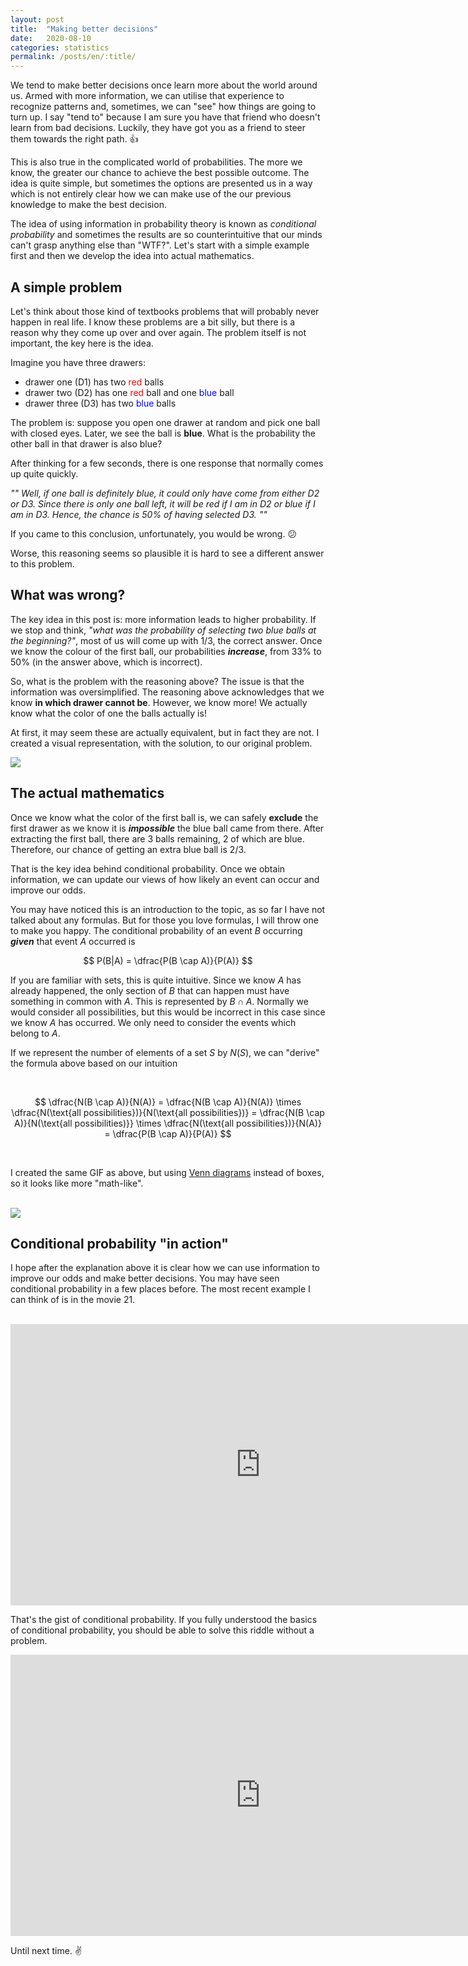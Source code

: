 ```yaml
---
layout: post
title:  "Making better decisions"
date:   2020-08-10
categories: statistics
permalink: /posts/en/:title/
---
```


We tend to make better decisions once learn more about the world around us. Armed with more information, we can utilise that experience to recognize patterns and, sometimes, we can "see" how things are going to turn up. I say "tend to" because I am sure you have that friend who doesn't learn from bad decisions. Luckily, they have got you as a friend to steer them towards the right path. :+1:

This is also true in the complicated world of probabilities. The more we know, the greater our chance to achieve the best possible outcome. The idea is quite simple, but sometimes the options are presented us in a way which is not entirely clear how we can make use of the our previous knowledge to make the best decision.

The idea of using information in probability theory is known as _conditional probability_ and sometimes the results are so counterintuitive that our minds can't grasp anything else than "WTF?". Let's start with a simple example first and then we develop the idea into actual mathematics. 

## A simple problem

Let's think about those kind of textbooks problems that will probably never happen in real life. I know these problems are a bit silly, but there is a reason why they come up over and over again. The problem itself is not important, the key here is the idea.

Imagine you have three drawers:

* drawer one (D1) has two <span style="color:red">red</span> balls
* drawer two (D2) has one <span style="color:red">red</span> ball and one <span style="color:blue">blue</span> ball
* drawer three (D3) has two <span style="color:blue">blue</span> balls

The problem is: suppose you open one drawer at random and pick one ball with closed eyes. Later, we see the ball is **blue**. What is the probability the other ball in that drawer is also blue?

After thinking for a few seconds, there is one response that normally comes up quite quickly.

_""
Well, if one ball is definitely blue, it could only have come from either D2 or D3. Since there is only one ball left, it will be red if I am in D2 or blue if I am in D3. Hence, the chance is 50% of having selected D3.
""_

If you came to this conclusion, unfortunately, you would be wrong. :confused:

Worse, this reasoning seems so plausible it is hard to see a different answer to this problem.

## What was wrong?

The key idea in this post is: more information leads to higher probability. If we stop and think, _"what was the probability of selecting two blue balls at the beginning?"_, most of us will come up with 1/3, the correct answer. Once we know the colour of the first ball, our probabilities **_increase_**, from 33% to 50% (in the answer above, which is incorrect).

So, what is the problem with the reasoning above? The issue is that the information was oversimplified. The reasoning above acknowledges that we know **in which drawer cannot be**. However, we know more! We actually know what the color of one the balls actually is! 

At first, it may seem these are actually equivalent, but in fact they are not. I created a visual representation, with the solution, to our original problem.

<img src="https://ebezgw.ch.files.1drv.com/y4mlilHMiHKDloxOFKlM4JtDtGrDCsFhIOi-5yt-Jf62VZ0igMLcyOx4Vm-njXT4execoFraQ8045ppxyGaqWaeseyqZar3JekzLfNiK7Zidk2mNY8QBO6s661oJaUiIiQru40cF0rB0NCn2lLzKk3taB4PyIZVG8AaaqhZOEL-Lr-8pW52SRS4KShVzOOauQqyZhKadRcCOEvEWv5SiVtPhQ/bayes_rule_1.gif">

## The actual mathematics

Once we know what the color of the first ball is, we can safely **exclude** the first drawer as we know it is **_impossible_** the blue ball came from there. After extracting the first ball, there are 3 balls remaining, 2 of which are blue. Therefore, our chance of getting an extra blue ball is 2/3.

That is the key idea behind conditional probability. Once we obtain information, we can update our views of how likely an event can occur and improve our odds.

You may have noticed this is an introduction to the topic, as so far I have not talked about any formulas. But for those you love formulas, I will throw one to make you happy. The conditional probability of an event $B$ occurring **_given_** that event $A$ occurred is

$$
  P(B|A) = \dfrac{P(B \cap A)}{P(A)}
$$

If you are familiar with sets, this is quite intuitive. Since we know $A$ has already happened, the only section of $B$ that can happen must have something in common with $A$. This is represented by $B \cap A$. Normally we would consider all possibilities, but this would be incorrect in this case since we know $A$ has occurred. We only need to consider the events which belong to $A$.

If we represent the number of elements of a set $S$ by $N(S)$, we can "derive" the formula above based on our intuition

<br>

$$
  \dfrac{N(B \cap A)}{N(A)} = \dfrac{N(B \cap A)}{N(A)} \times \dfrac{N(\text{all possibilities})}{N(\text{all possibilities})} = \dfrac{N(B \cap A)}{N(\text{all possibilities)}} \times \dfrac{N(\text{all possibilities})}{N(A)} = \dfrac{P(B \cap A)}{P(A)}
$$

<br>

I created the same GIF as above, but using [Venn diagrams](https://en.wikipedia.org/wiki/Venn_diagram) instead of boxes, so it looks like more "math-like".

<br>

<img src="https://gbcydw.ch.files.1drv.com/y4mHQcqSHkBOlv5dTJ94FD4YLyJ4LoU8PwfsQTWu2r64ROY-HS6RsS3lR1LboCeXWDITGIHYus0bBQWqP-3qLzZCGEa6zfYAv_oIyMoGt8keK0qxSv3czpQCgeYzbx9LoAVE_bMCLz-pBI0jTRweI_mu7YTbwQHxFLjn6TMmtCHPk8nAmQa8ublRqd3_Zg7Oau7VvR_VqsqTVhPPs3kR93qKw/bayes_rule_2.gif">

## Conditional probability "in action"

I hope after the explanation above it is clear how we can use information to improve our odds and make better decisions. You may have seen conditional probability in a few places before. The most recent example I can think of is in the movie 21.

<br>

<iframe width="800" height="450" src="https://www.youtube-nocookie.com/embed/iBdjqtR2iK4" frameborder="0" allow="accelerometer; autoplay; encrypted-media; gyroscope; picture-in-picture" allowfullscreen></iframe>

<br>

That's the gist of conditional probability. If you fully understood the basics of conditional probability, you should be able to solve this riddle without a problem.

<iframe width="800" height="450" src="https://www.youtube-nocookie.com/embed/cpwSGsb-rTs" frameborder="0" allow="accelerometer; autoplay; encrypted-media; gyroscope; picture-in-picture" allowfullscreen></iframe>

<br>


Until next time. :v: